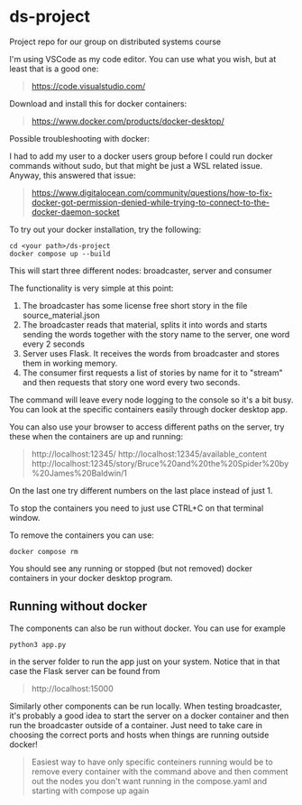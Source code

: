 # ds-project
Project repo for our group on distributed systems course

I'm using VSCode as my code editor. You can use what you wish, but at least that is a good one:
> https://code.visualstudio.com/

Download and install this for docker containers:
> https://www.docker.com/products/docker-desktop/

Possible troubleshooting with docker:

I had to add my user to a docker users group before I could run docker commands without sudo, but that might be just a WSL related issue. Anyway, this answered that issue:
> https://www.digitalocean.com/community/questions/how-to-fix-docker-got-permission-denied-while-trying-to-connect-to-the-docker-daemon-socket


To try out your docker installation, try the following:
```
cd <your path>/ds-project
docker compose up --build
```
This will start three different nodes: broadcaster, server and consumer

The functionality is very simple at this point:

1. The broadcaster has some license free short story in the file source_material.json
2. The broadcaster reads that material, splits it into words and starts sending the words together with the story name to the server, one word every 2 seconds
3. Server uses Flask. It receives the words from broadcaster and stores them in working memory.
4. The consumer first requests a list of stories by name for it to "stream" and then requests that story one word every two seconds.

The command will leave every node logging to the console so it's a bit busy. You can look at the specific containers easily through docker desktop app.

You can also use your browser to access different paths on the server, try these when the containers are up and running:
> http://localhost:12345/
> http://localhost:12345/available_content
> http://localhost:12345/story/Bruce%20and%20the%20Spider%20by%20James%20Baldwin/1

On the last one try different numbers on the last place instead of just 1.

To stop the containers you need to just use CTRL+C on that terminal window.

To remove the containers you can use:
```
docker compose rm
```

You should see any running or stopped (but not removed) docker containers in your docker desktop program.


## Running without docker

The components can also be run without docker. You can use for example
```
python3 app.py
```
in the server folder to run the app just on your system. Notice that in that case the Flask server can be found from
> http://localhost:15000

Similarly other components can be run locally. When testing broadcaster, it's probably a good idea to start the server on a docker container and then run the broadcaster outside of a container. Just need to take care in choosing the correct ports and hosts when things are running outside docker!

> Easiest way to have only specific conteiners running would be to remove every container with the command above and then comment out the nodes you don't want running in the compose.yaml and starting with compose up again